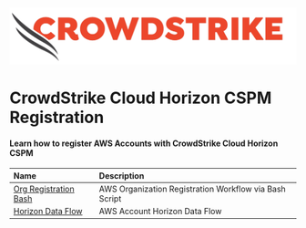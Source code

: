 ![](https://raw.githubusercontent.com/CrowdStrike/falconpy/main/docs/asset/cs-logo.png)

# CrowdStrike Cloud Horizon CSPM Registration

#### Learn how to register AWS Accounts with CrowdStrike Cloud Horizon CSPM

| Name | Description |
|:-|:-|
| [Org Registration Bash](Organization-Templates/Guided-Organizations.md)| AWS Organization Registration Workflow via Bash Script |
| [Horizon Data Flow](Data-Flow.md) | AWS Account Horizon Data Flow |

